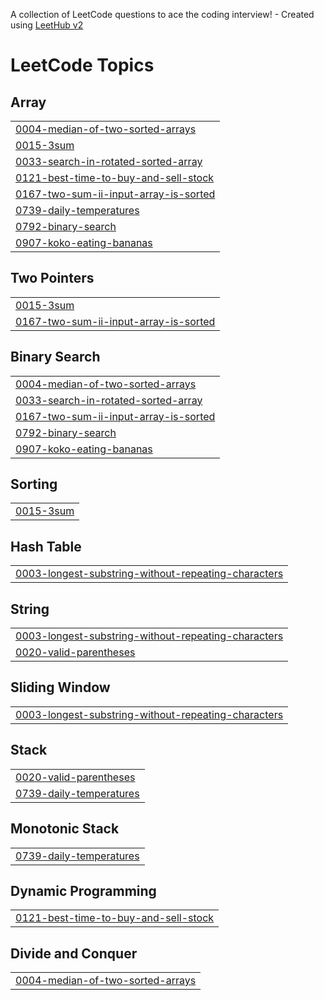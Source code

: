 A collection of LeetCode questions to ace the coding interview! - Created using [LeetHub v2](https://github.com/arunbhardwaj/LeetHub-2.0)
<!---LeetCode Topics Start-->
# LeetCode Topics
## Array
|  |
| ------- |
| [0004-median-of-two-sorted-arrays](https://github.com/WhiteKnight0003/leetcode-solutions/tree/master/0004-median-of-two-sorted-arrays) |
| [0015-3sum](https://github.com/WhiteKnight0003/leetcode-solutions/tree/master/0015-3sum) |
| [0033-search-in-rotated-sorted-array](https://github.com/WhiteKnight0003/leetcode-solutions/tree/master/0033-search-in-rotated-sorted-array) |
| [0121-best-time-to-buy-and-sell-stock](https://github.com/WhiteKnight0003/leetcode-solutions/tree/master/0121-best-time-to-buy-and-sell-stock) |
| [0167-two-sum-ii-input-array-is-sorted](https://github.com/WhiteKnight0003/leetcode-solutions/tree/master/0167-two-sum-ii-input-array-is-sorted) |
| [0739-daily-temperatures](https://github.com/WhiteKnight0003/leetcode-solutions/tree/master/0739-daily-temperatures) |
| [0792-binary-search](https://github.com/WhiteKnight0003/leetcode-solutions/tree/master/0792-binary-search) |
| [0907-koko-eating-bananas](https://github.com/WhiteKnight0003/leetcode-solutions/tree/master/0907-koko-eating-bananas) |
## Two Pointers
|  |
| ------- |
| [0015-3sum](https://github.com/WhiteKnight0003/leetcode-solutions/tree/master/0015-3sum) |
| [0167-two-sum-ii-input-array-is-sorted](https://github.com/WhiteKnight0003/leetcode-solutions/tree/master/0167-two-sum-ii-input-array-is-sorted) |
## Binary Search
|  |
| ------- |
| [0004-median-of-two-sorted-arrays](https://github.com/WhiteKnight0003/leetcode-solutions/tree/master/0004-median-of-two-sorted-arrays) |
| [0033-search-in-rotated-sorted-array](https://github.com/WhiteKnight0003/leetcode-solutions/tree/master/0033-search-in-rotated-sorted-array) |
| [0167-two-sum-ii-input-array-is-sorted](https://github.com/WhiteKnight0003/leetcode-solutions/tree/master/0167-two-sum-ii-input-array-is-sorted) |
| [0792-binary-search](https://github.com/WhiteKnight0003/leetcode-solutions/tree/master/0792-binary-search) |
| [0907-koko-eating-bananas](https://github.com/WhiteKnight0003/leetcode-solutions/tree/master/0907-koko-eating-bananas) |
## Sorting
|  |
| ------- |
| [0015-3sum](https://github.com/WhiteKnight0003/leetcode-solutions/tree/master/0015-3sum) |
## Hash Table
|  |
| ------- |
| [0003-longest-substring-without-repeating-characters](https://github.com/WhiteKnight0003/leetcode-solutions/tree/master/0003-longest-substring-without-repeating-characters) |
## String
|  |
| ------- |
| [0003-longest-substring-without-repeating-characters](https://github.com/WhiteKnight0003/leetcode-solutions/tree/master/0003-longest-substring-without-repeating-characters) |
| [0020-valid-parentheses](https://github.com/WhiteKnight0003/leetcode-solutions/tree/master/0020-valid-parentheses) |
## Sliding Window
|  |
| ------- |
| [0003-longest-substring-without-repeating-characters](https://github.com/WhiteKnight0003/leetcode-solutions/tree/master/0003-longest-substring-without-repeating-characters) |
## Stack
|  |
| ------- |
| [0020-valid-parentheses](https://github.com/WhiteKnight0003/leetcode-solutions/tree/master/0020-valid-parentheses) |
| [0739-daily-temperatures](https://github.com/WhiteKnight0003/leetcode-solutions/tree/master/0739-daily-temperatures) |
## Monotonic Stack
|  |
| ------- |
| [0739-daily-temperatures](https://github.com/WhiteKnight0003/leetcode-solutions/tree/master/0739-daily-temperatures) |
## Dynamic Programming
|  |
| ------- |
| [0121-best-time-to-buy-and-sell-stock](https://github.com/WhiteKnight0003/leetcode-solutions/tree/master/0121-best-time-to-buy-and-sell-stock) |
## Divide and Conquer
|  |
| ------- |
| [0004-median-of-two-sorted-arrays](https://github.com/WhiteKnight0003/leetcode-solutions/tree/master/0004-median-of-two-sorted-arrays) |
<!---LeetCode Topics End-->